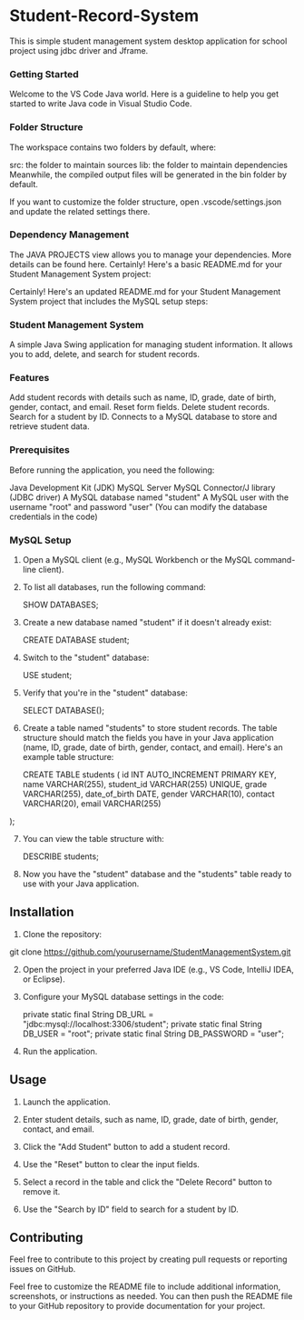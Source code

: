# Student-Record-System
This is simple student management system desktop application for school project using jdbc driver and Jframe.

### Getting Started
Welcome to the VS Code Java world. Here is a guideline to help you get started to write Java code in Visual Studio Code.

### Folder Structure
The workspace contains two folders by default, where:

src: the folder to maintain sources
lib: the folder to maintain dependencies
Meanwhile, the compiled output files will be generated in the bin folder by default.

If you want to customize the folder structure, open .vscode/settings.json and update the related settings there.

### Dependency Management
The JAVA PROJECTS view allows you to manage your dependencies. More details can be found here. Certainly! Here's a basic README.md for your Student Management System project:

Certainly! Here's an updated README.md for your Student Management System project that includes the MySQL setup steps:

### Student Management System
A simple Java Swing application for managing student information. It allows you to add, delete, and search for student records.

### Features
Add student records with details such as name, ID, grade, date of birth, gender, contact, and email.
Reset form fields.
Delete student records.
Search for a student by ID.
Connects to a MySQL database to store and retrieve student data.

### Prerequisites
Before running the application, you need the following:

Java Development Kit (JDK)
MySQL Server
MySQL Connector/J library (JDBC driver)
A MySQL database named "student"
A MySQL user with the username "root" and password "user" (You can modify the database credentials in the code)


### MySQL Setup
1. Open a MySQL client (e.g., MySQL Workbench or the MySQL command-line client).

2. To list all databases, run the following command:
   
    SHOW DATABASES;

3. Create a new database named "student" if it doesn't already exist:
   
    CREATE DATABASE student;
   
4. Switch to the "student" database:

    USE student;
   
5. Verify that you're in the "student" database:

    SELECT DATABASE();

6. Create a table named "students" to store student records. The table structure should match the fields you have in your Java application (name, ID, grade, date of birth, gender, contact, and email). Here's an example table structure:

   CREATE TABLE students (
    id INT AUTO_INCREMENT PRIMARY KEY,
    name VARCHAR(255),
    student_id VARCHAR(255) UNIQUE,
    grade VARCHAR(255),
    date_of_birth DATE,
    gender VARCHAR(10),
    contact VARCHAR(20),
    email VARCHAR(255)

);

7. You can view the table structure with:

   DESCRIBE students;

8. Now you have the "student" database and the "students" table ready to use with your Java application.

## Installation

1. Clone the repository:

git clone https://github.com/yourusername/StudentManagementSystem.git

2. Open the project in your preferred Java IDE (e.g., VS Code, IntelliJ IDEA, or Eclipse).

3. Configure your MySQL database settings in the code:

   private static final String DB_URL = "jdbc:mysql://localhost:3306/student";
   private static final String DB_USER = "root";
   private static final String DB_PASSWORD = "user";

4. Run the application.

## Usage

1. Launch the application.

2. Enter student details, such as name, ID, grade, date of birth, gender, contact, and email.

3. Click the "Add Student" button to add a student record.

4. Use the "Reset" button to clear the input fields.

5. Select a record in the table and click the "Delete Record" button to remove it.

6. Use the "Search by ID" field to search for a student by ID.



## Contributing

Feel free to contribute to this project by creating pull requests or reporting issues on GitHub.

Feel free to customize the README file to include additional information, screenshots, or instructions as needed. You can then push the README file to your GitHub repository to provide documentation for your project.
